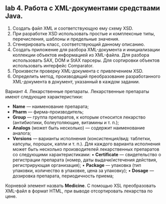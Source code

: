  ## lab 4. Работа с XML-документами средствами Java.

1. Создать файл XML и соответствующую ему схему XSD.
2. При разработке XSD использовать простые и комплексные типы,
   перечисления, шаблоны и предельные значения.
3. Сгенерировать класс, соответствующий данному описанию.
4. Создать приложение для разбора XML-документа и инициализации
   коллекции объектов информацией из XML-файла. Для разбора использовать
   SAX, DOM и StAX парсеры. Для сортировки объектов использовать
   интерфейс Comparator.
5. Произвести проверку XML-документа с привлечением XSD.
6. Определить метод, производящий преобразование разработанного
   XML-документа в документ, указанный в каждом задании.

Вариант 4. Лекарственные препараты.
   Лекарственные препараты имеют следующие характеристики:
   - **Name** — наименование препарата;
   - **Pharm** — фирма-производитель;
   - **Group** — группа препаратов, к которым относится лекарство
   (антибиотики, болеутоляющие, витамины и т. п.);
   - **Analogs** (может быть несколько) — содержит наименование аналога;
   - **Versions** — варианты исполнения (консистенция/вид: таблетки,
   капсулы, порошок, капли и т. п.). Для каждого варианта исполнения может
   быть несколько производителей лекарственных препаратов со следующими
   характеристиками:
   • **Certificate** — свидетельство о регистрации препарата (номер, даты
   выдачи/истечения действия, регистрирующая организация);
   • **Package** — упаковка (тип упаковки, количество в упаковке, цена за
   упаковку);
   • **Dosage** — дозировка препарата, периодичность приема;

Корневой элемент назвать **Medicine**. 
С помощью XSL преобразовать XML-файл в формат НTML, при выводе отсортировать лекарства по цене.
